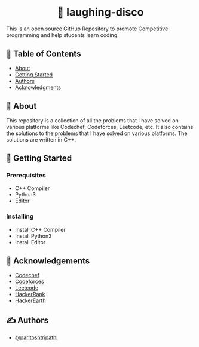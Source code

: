 <h1 align="center">👋 laughing-disco</h1>

This is an open source GitHub Repository to promote Competitive programming and help students learn coding.

## 📝 Table of Contents

- [About](#about)
- [Getting Started](#getting_started)
- [Authors](#authors)
- [Acknowledgments](#acknowledgement)

## 🧐 About <a name = "about"></a>

This repository is a collection of all the problems that I have solved on various platforms like Codechef, Codeforces, Leetcode, etc. It also contains the solutions to the problems that I have solved on various platforms. The solutions are written in C++.

## 🏁 Getting Started <a name = "getting_started"></a>

### Prerequisites

- C++ Compiler
- Python3
- Editor

### Installing

- Install C++ Compiler
- Install Python3
- Install Editor

## 🎉 Acknowledgements <a name = "acknowledgement"></a>

- [Codechef](https://www.codechef.com/)
- [Codeforces](https://codeforces.com/)
- [Leetcode](https://leetcode.com/)
- [HackerRank](https://www.hackerrank.com/)
- [HackerEarth](https://www.hackerearth.com/)


## ✍️ Authors <a name = "authors"></a>

- [@paritoshtripathi](https://github.com/paritoshtripathi935)





